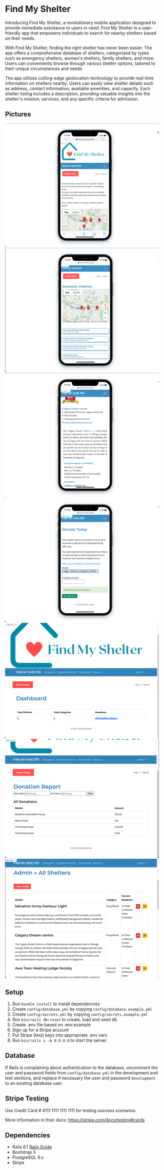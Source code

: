 # Find My Shelter

Introducing Find My Shelter, a revolutionary mobile application designed to provide immediate assistance to users in need. Find My Shelter is a user-friendly app that empowers individuals to search for nearby shelters based on their needs.

With Find My Shelter, finding the right shelter has never been easier. The app offers a comprehensive database of shelters, categorized by types such as emergency shelters, women's shelters, family shelters, and more. Users can conveniently browse through various shelter options, tailored to their unique circumstances and needs


The app utilizes cutting-edge geolocation technology to provide real-time information on shelters nearby. Users can easily view shelter details such as address, contact information, available amenities, and capacity. Each shelter listing includes a description, providing valuable insights into the shelter's mission, services, and any specific criteria for admission.

## Pictures
!["Main page mobile"](https://github.com/marcelaamf/Find_My_Shelter/blob/master/app/assets/images/app.png?raw=true)
!["Shelter category"](https://github.com/marcelaamf/Find_My_Shelter/blob/master/app/assets/images/shelter_category.png?raw=true)
!["Shelter details"](https://github.com/marcelaamf/Find_My_Shelter/blob/master/app/assets/images/shelter_details.png?raw=true)
!["Approved donation"](https://github.com/marcelaamf/Find_My_Shelter/blob/master/app/assets/images/donation_app.png?raw=true)
!["Admin dashboard"](https://github.com/marcelaamf/Find_My_Shelter/blob/master/app/assets/images/dashboard.png?raw=true)
!["Donation report"](https://github.com/marcelaamf/Find_My_Shelter/blob/master/app/assets/images/donation.png?raw=true)
!["Admin Shelters"](https://github.com/marcelaamf/Find_My_Shelter/blob/master/app/assets/images/shelters.png?raw=true)


## Setup

1. Run `bundle install` to install dependencies
2. Create `config/database.yml` by copying `config/database.example.yml`
3. Create `config/secrets.yml` by copying `config/secrets.example.yml`
4. Run `bin/rails db:reset` to create, load and seed db
5. Create .env file based on .env.example
6. Sign up for a Stripe account
7. Put Stripe (test) keys into appropriate .env vars
8. Run `bin/rails s -b 0.0.0.0` to start the server

## Database

If Rails is complaining about authentication to the database, uncomment the user and password fields from `config/database.yml` in the development and test sections, and replace if necessary the user and password `development` to an existing database user.

## Stripe Testing

Use Credit Card # 4111 1111 1111 1111 for testing success scenarios.

More information in their docs: <https://stripe.com/docs/testing#cards>

## Dependencies

- Rails 6.1 [Rails Guide](http://guides.rubyonrails.org/v6.1/)
- Bootstrap 5
- PostgreSQL 9.x
- Stripe
